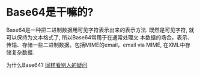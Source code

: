 Base64是干嘛的?
===============

Base64是一种把二进制数据用可见字符表示出来的表示方法. 既然是可见字符, 就可以保持为文本格式了, 所以Base64常用于在通常处理文
本数据的场合，表示、传输、存储一些二进制数据。包括MIME的email，email via MIME, 在XML中存储复杂数据. 

为什么Base64? [同样看别人的疑问](http://superuser.com/questions/402193/why-is-base64-needed-aka-why-cant-i-just-email-a-binary-file)
